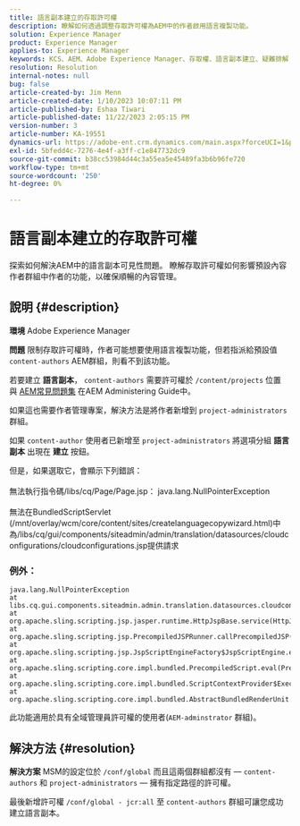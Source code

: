 ```yaml
---
title: 語言副本建立的存取許可權
description: 瞭解如何透過調整存取許可權為AEM中的作者啟用語言複製功能。
solution: Experience Manager
product: Experience Manager
applies-to: Experience Manager
keywords: KCS、AEM、Adobe Experience Manager、存取權、語言副本建立、疑難排解
resolution: Resolution
internal-notes: null
bug: false
article-created-by: Jim Menn
article-created-date: 1/10/2023 10:07:11 PM
article-published-by: Eshaa Tiwari
article-published-date: 11/22/2023 2:05:15 PM
version-number: 3
article-number: KA-19551
dynamics-url: https://adobe-ent.crm.dynamics.com/main.aspx?forceUCI=1&pagetype=entityrecord&etn=knowledgearticle&id=ded6421c-3391-ed11-aad1-6045bd006b4b
exl-id: 5bfedd4c-7276-4e4f-a3ff-c1e847732dc9
source-git-commit: b38cc53984d44c3a55ea5e45489fa3b6b96fe720
workflow-type: tm+mt
source-wordcount: '250'
ht-degree: 0%

---
```


# 語言副本建立的存取許可權


探索如何解決AEM中的語言副本可見性問題。 瞭解存取許可權如何影響預設內容作者群組中作者的功能，以確保順暢的內容管理。

## 說明 {#description}


<b>環境</b>
Adobe Experience Manager

<b>問題</b>
限制存取許可權時，作者可能想要使用語言複製功能，但若指派給預設值 `content-authors` AEM群組，則看不到該功能。

若要建立 <b>語言副本</b>， `content-authors` 需要許可權於 `/content/projects` 位置與 [AEM常見問題集](https://experienceleague.adobe.com/docs/experience-manager-65/administering/introduction/aem-faqs.html?lang=en) 在AEM Administering Guide中。

如果這也需要作者管理專案，解決方法是將作者新增到 `project-administrators` 群組。

如果 `content-author` 使用者已新增至 `project-administrators` 將選項分組 <b>語言副本</b> 出現在 <b>建立</b> 按鈕。

但是，如果選取它，會顯示下列錯誤：
<br><br>無法執行指令碼/libs/cq/Page/Page.jsp： java.lang.NullPointerException<br><br>
無法在BundledScriptServlet (/mnt/overlay/wcm/core/content/sites/createlanguagecopywizard.html)中為/libs/cq/gui/components/siteadmin/admin/translation/datasources/cloudconfigurations/cloudconfigurations.jsp提供請求

### 例外：


```
java.lang.NullPointerException
at libs.cq.gui.components.siteadmin.admin.translation.datasources.cloudconfigurations.cloudconfigurations__002e__jsp._jspService(cloudconfigurations__002e__jsp.java:183)
at org.apache.sling.scripting.jsp.jasper.runtime.HttpJspBase.service(HttpJspBase.java:70)
at org.apache.sling.scripting.jsp.PrecompiledJSPRunner.callPrecompiledJSP(PrecompiledJSPRunner.java:72)
at org.apache.sling.scripting.jsp.JspScriptEngineFactory$JspScriptEngine.eval(JspScriptEngineFactory.java:583)
at org.apache.sling.scripting.core.impl.bundled.PrecompiledScript.eval(PrecompiledScript.java:56)
at org.apache.sling.scripting.core.impl.bundled.ScriptContextProvider$ExecutableContext.eval(ScriptContextProvider.java:170)
at org.apache.sling.scripting.core.impl.bundled.AbstractBundledRenderUnit.eval(AbstractBundledRenderUnit.java:135)
```


此功能適用於具有全域管理員許可權的使用者(`AEM-adminstrator` 群組)。


## 解決方法 {#resolution}


<b>解決方案</b>
MSM的設定位於 `/conf/global` 而且這兩個群組都沒有 —  `content-authors` 和 `project-administrators`  — 擁有指定路徑的許可權。

最後新增許可權 `/conf/global - jcr:all` 至 `content-authors` 群組可讓您成功建立語言副本。
